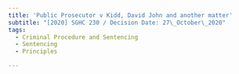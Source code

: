 ```yaml
---
title: 'Public Prosecutor v Kidd, David John and another matter'
subtitle: "[2020] SGHC 230 / Decision Date: 27\_October\_2020"
tags:
  - Criminal Procedure and Sentencing
  - Sentencing
  - Principles

---
```

